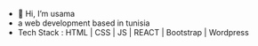 - 👋 Hi, I’m usama 
- a web development based in tunisia
- Tech Stack : HTML | CSS | JS | REACT | Bootstrap | Wordpress

<!---
hernon07/hernon07 is a ✨ special ✨ repository because its `README.md` (this file) appears on your GitHub profile.
You can click the Preview link to take a look at your changes.
--->
